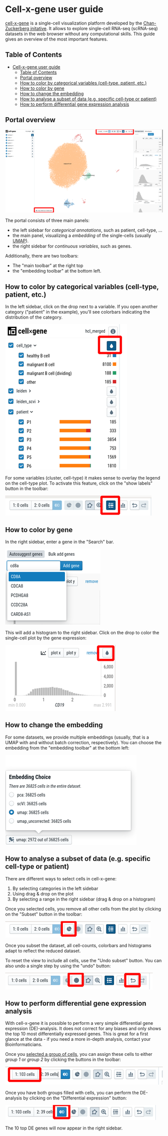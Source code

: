 # Cell-x-gene user guide

[cell-x-gene](https://chanzuckerberg.github.io/cellxgene/) is a single-cell visualization platform
developed by the [Chan-Zuckerberg initative](https://chanzuckerberg.com/). It allows
to explore single-cell RNA-seq (scRNA-seq) datasets in the web browser without any 
computational skills. This guide gives an overview of the most important features. 

## Table of Contents

- [Cell-x-gene user guide](#cell-x-gene-user-guide)
	- [Table of Contents](#table-of-contents)
	- [Portal overview](#portal-overview)
	- [How to color by categorical variables (cell-type, patient, etc.)](#how-to-color-by-categorical-variables-cell-type-patient-etc)
	- [How to color by gene](#how-to-color-by-gene)
	- [How to change the embedding](#how-to-change-the-embedding)
	- [How to analyse a subset of data (e.g. specific cell-type or patient)](#how-to-analyse-a-subset-of-data-eg-specific-cell-type-or-patient)
	- [How to perform differential gene expression analysis](#how-to-perform-differential-gene-expression-analysis)

## Portal overview

![picture 1](images/7d0ab9571c89054e98bf0db12d72330c241314b802c4ea066f7f76405164eb14.png)  

The portal consists of three main panels: 

 * the left sidebar for *categorical annotations*, such as patient, cell-type, ...
 * the main panel, visualizing a *embedding* of the single-cells (usually [UMAP](https://www.nature.com/articles/nbt.4314)). 
 * the right sidebar for *continuous variables*, such as genes. 

Additionally, there are two toolbars: 
 * The "main toolbar" at the right top
 * the "embedding toolbar" at the bottom left.


## How to color by categorical variables (cell-type, patient, etc.)

In the left sidebar, click on the drop next to a variable. 
If you open another category ("patient" in the example), you'll see colorbars
indicating the distribution of the category. 

![picture 11](images/1425c5eb6c357e641b2f5f017d45279ce607a49fef5af185111781519f3535e4.png)  

For some variables (cluster, cell-type) it makes sense to overlay the 
legend on the cell-type plot. To activate this feature, click on the "show labels" 
button in the toolbar: 

![picture 5](images/d83053b207ffd6f1232e53d87f837c73eb36916373811067d8382d82288b5993.png)  


## How to color by gene

In the right sidebar, enter a gene in the "Search" bar. 

![picture 6](images/fa6aff7013f0e10bb10737cc2b0f7fd366f0ddddade89cad1d02e04b60917f7f.png)  

This will add a histogram to the right sidebar. Click on the drop to color the 
single-cell plot by the gene expression: 

![picture 12](images/7ef58795d133f1bce4a24563751706655ee15ebcec142e434a2f7b0050717040.png)  


## How to change the embedding

For some datasets, we provide multiple embeddings (usually, that is a UMAP with and
without batch correction, respectively). You can choose the embedding from the
"embedding toolbar" at the bottom left: 

![picture 8](images/860c4e70c7fc1d6964c9c233189195d3eb25122d2563daf81b0dd36869a1d0bb.png)  


## How to analyse a subset of data (e.g. specific cell-type or patient)

There are different ways to select cells in cell-x-gene:

1. By selecting categories in the left sidebar
2. Using drag & drop on the plot
3. By selecting a range in the right sidebar (drag & drop on a histogram)


Once you selected cells, you remove all other cells from the plot by clicking on the 
"Subset" button in the toolbar: 

![picture 9](images/8ce702773a18ed5facc53a38175fd5a27946d18d206fd96f94987f8f1c722f49.png)  

Once you subset the dataset, all cell-counts, colorbars and histograms adapt to 
reflect the reduced dataset. 

To reset the view to include all cells, use the "Undo subset" button. You can also 
undo a single step by using the "undo" button: 

![picture 10](images/04566a9824c467df83c89cea7904b3de5266e0466e9ed3035826c664c6faa874.png)  



## How to perform differential gene expression analysis

With cell-x-gene it is possible to perform a very simple differential gene expression 
(DE)-analysis. It does not correct for any biases and only shows the top 10 most 
differentially expressed genes. This is great for a first glance at the data - if you 
need a more in-depth analysis, contact your Bioinformaticians. 

Once you [selected a group of cells](#how-to-analyse-a-subset-of-data-eg-specific-cell-type-or-patient), 
you can assign these cells to either *group 1* or *group 2* by clicking the buttons
in the toolbar: 

![picture 15](images/cdfcca79e4eb82a0d1e989dac0573dea135147ff7732635cd30f551c93a35ff7.png)  

Once you have both groups filled with cells, you can perform the DE-analysis by clicking
on the "Differential expression" button: 

![picture 16](images/438967e5495cc13d24c6ee6e177be55a71db05b19ffa08016812fbeaa43cc161.png)  

The 10 top DE genes will now appear in the right sidebar. 